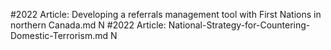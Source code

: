 #2022
Article: Developing a referrals management tool with First Nations in northern Canada.md N
#2022
Article: National-Strategy-for-Countering-Domestic-Terrorism.md N
